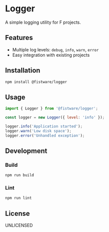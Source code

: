 # Logger

A simple logging utility for F projects.

## Features

- Multiple log levels: `debug`, `info`, `warn`, `error`
- Easy integration with existing projects

## Installation

```bash
npm install @fistware/logger
```

## Usage

```js
import { Logger } from '@fistware/logger';

const logger = new Logger({ level: 'info' });

logger.info('Application started');
logger.warn('Low disk space');
logger.error('Unhandled exception');
```

## Development

### Build
```bash
npm run build
```

### Lint
```bash
npm run lint
```


## License

UNLICENSED
